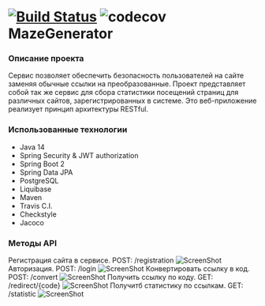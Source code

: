 [![Build Status](https://app.travis-ci.com/himax82/UrlShortCut.svg?branch=master)](https://app.travis-ci.com/himax82/UrlShortCut)
![codecov](https://codecov.io/gh/himax82/UrlShortCut/branch/master/graph/badge.svg?token=GMDHFHLXKR)
MazeGenerator
=============
### Описание проекта
Сервис позволяет обеспечить безопасность пользователей на сайте заменяя обычные ссылки на преобразованные. Проект представляет собой так же сервис для сбора статистики посещений страниц для различных сайтов, зарегистрированных в системе. Это веб-приложение реализует принцип архитектуры RESTful.

### Использованные технологии

<ul>
<li>Java 14</li>
<li>Spring Security & JWT authorization</li>
<li>Spring Boot 2</li>
<li>Spring Data JPA</li>
<li>PostgreSQL</li>
<li>Liquibase</li>
<li>Maven</li>
<li>Travis C.I.</li>
<li>Checkstyle</li>
<li>Jacoco</li>
</ul>

### Методы API

Регистрация сайта в сервисе. POST: /registration
![ScreenShot](images/2.png)
Авторизация. POST: /login
![ScreenShot](images/3.png)
Конвертировать ссылку в код. POST: /convert
![ScreenShot](images/4.png)
Получить ссылку по коду. GET: /redirect/{code}
![ScreenShot](images/5.png)
Получитб статистику по ссылкам. GET: /statistic
![ScreenShot](images/6.png)